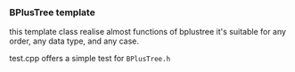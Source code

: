 ### BPlusTree template
this template class realise almost functions of bplustree
it's suitable for any order, any data type, and any case.

test.cpp offers a simple test for `BPlusTree.h`

